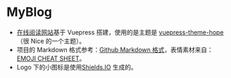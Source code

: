 # MyBlog

- [在线阅读网站](https://javaguide.cn/)基于 Vuepress 搭建，使用的是主题是 [vuepress-theme-hope](https://github.com/vuepress-theme-hope/vuepress-theme-hope)（很 Nice 的一个主题）。
- 项目的 Markdown 格式参考：[Github Markdown 格式](https://guides.github.com/features/mastering-markdown/)，表情素材来自：[EMOJI CHEAT SHEET](https://www.webpagefx.com/tools/emoji-cheat-sheet/)。
- Logo 下的小图标是使用[Shields.IO](https://shields.io/) 生成的。

